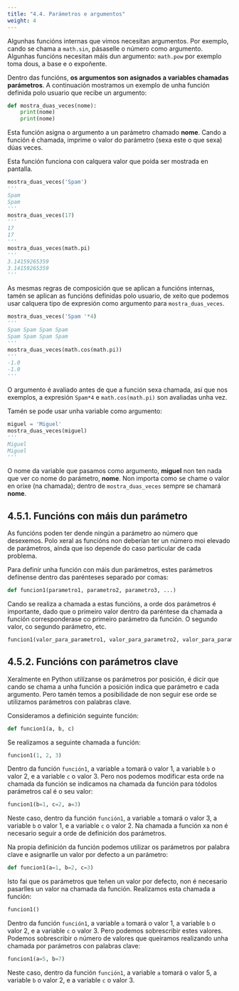 ```yaml
---
title: "4.4. Parámetros e argumentos"
weight: 4
---
```


Algunhas funcións internas que vimos necesitan argumentos. Por exemplo, cando se chama a `math.sin`, pásaselle o número como argumento. Algunhas funcións necesitan máis dun argumento: `math.pow` por exemplo toma dous, a base e o expoñente.

Dentro das funcións, **os argumentos son asignados a variables chamadas parámetros**. A continuación mostramos un exemplo de unha función definida polo usuario que recibe un argumento:

```python
def mostra_duas_veces(nome):
    print(nome)
    print(nome)
```

Esta función asigna o argumento a un parámetro chamado **nome**. Cando a función é chamada, imprime o valor do parámetro (sexa este o que sexa) dúas veces.

Esta función funciona con calquera valor que poida ser mostrada en pantalla.

```python
mostra_duas_veces('Spam')
'''
Spam
Spam
'''
mostra_duas_veces(17)
'''
17
17
'''
mostra_duas_veces(math.pi)
'''
3.14159265359
3.14159265359
'''
```

As mesmas regras de composición que se aplican a funcións internas, tamén se aplican as funcións definidas polo usuario, de xeito que podemos usar calquera tipo de expresión como argumento para `mostra_duas_veces`.

```python
mostra_duas_veces('Spam '*4)
'''
Spam Spam Spam Spam
Spam Spam Spam Spam
'''
mostra_duas_veces(math.cos(math.pi))
'''
-1.0
-1.0
'''
```

O argumento é avaliado antes de que a función sexa chamada, así que nos exemplos, a expresión `Spam*4` e `math.cos(math.pi)` son avaliadas unha vez.

Tamén se pode usar unha variable como argumento:

```python
miguel = 'Miguel'
mostra_duas_veces(miguel)
'''
Miguel
Miguel
'''
```

O nome da variable que pasamos como argumento, **miguel** non ten nada que ver co nome do parámetro, **nome**. Non importa como se chame o valor en orixe (na chamada); dentro de `mostra_duas_veces` sempre se chamará **nome**.

## 4.5.1. Funcións con máis dun parámetro

As funcións poden ter dende ningún a parámetro ao número que desexemos. Polo xeral as funcións non deberían ter un número moi elevado de parámetros, aínda que iso depende do caso particular de cada problema.

Para definir unha función con máis dun parámetros, estes parámetros defínense dentro das parénteses separado por comas:

```python
def funcion1(parametro1, parametro2, parametro3, ...)
```

Cando se realiza a chamada a estas funcións, a orde dos parámetros é importante, dado que o primeiro valor dentro da paréntese da chamada a función corresponderase co primeiro parámetro da función. O segundo valor, co segundo parámetro, etc.

```python
funcion1(valor_para_parametro1, valor_para_parametro2, valor_para_parametro3, ...)
```

## 4.5.2. Funcións con parámetros clave

Xeralmente en Python utilízanse os parámetros por posición, é dicir que cando se chama a unha función a posición indica que parámetro e cada argumento. Pero tamén temos a posibilidade de non seguir ese orde se utilizamos parámetros con palabras clave.

Consideramos a definición seguinte función:

```python
def funcion1(a, b, c)
```

Se realizamos a seguinte chamada a función:

```python
funcion1(1, 2, 3)
```

Dentro da función `función1`, a variable `a` tomará o valor 1, a variable `b` o valor 2, e a variable `c` o valor 3. Pero nos podemos modificar esta orde na chamada da función se indicamos na chamada da función para tódolos parámetros cal é o seu valor:

```python
funcion1(b=1, c=2, a=3)
```

Neste caso, dentro da función `función1`, a variable `a` tomará o valor 3, a variable `b` o valor 1, e a variable `c` o valor 2. Na chamada a función xa non é necesario seguir a orde de definición dos parámetros.

Na propia definición da función podemos utilizar os parámetros por palabra clave e asignarlle un valor por defecto a un parámetro:


```python
def funcion1(a=1, b=2, c=3)
```

Isto fai que os parámetros que teñen un valor por defecto, non é necesario pasarlles un valor na chamada da función. Realizamos esta chamada a función:

```python
funcion1()
```

Dentro da función `función1`, a variable `a` tomará o valor 1, a variable `b` o valor 2, e a variable `c` o valor 3. Pero podemos sobrescribir estes valores. Podemos sobrescribir o número de valores que queiramos realizando unha chamada por parámetros con palabras clave:


```python
funcion1(a=5, b=7)
```

Neste caso, dentro da función `función1`, a variable `a` tomará o valor 5, a variable `b` o valor 2, e a variable `c` o valor 3.

